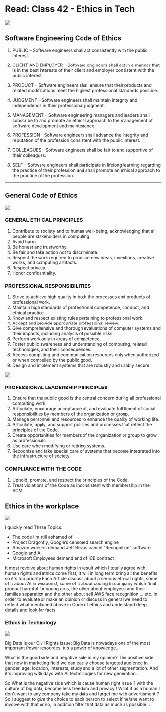 # Read: Class 42 - Ethics in Tech

![](https://softwareengineeringdaily.com/wp-content/uploads/2017/01/SoftwareEthics.gif)

## Software Engineering Code of Ethics

1. PUBLIC – Software engineers shall act consistently with the public interest.

2. CLIENT AND EMPLOYER – Software engineers shall act in a manner that is in the best interests of their client and employer consistent with the public interest.

3. PRODUCT – Software engineers shall ensure that their products and related modifications meet the highest professional standards possible.

4. JUDGMENT – Software engineers shall maintain integrity and independence in their professional judgment.

5. MANAGEMENT – Software engineering managers and leaders shall subscribe to and promote an ethical approach to the management of software development and maintenance.

6. PROFESSION – Software engineers shall advance the integrity and reputation of the profession consistent with the public interest.

7. COLLEAGUES – Software engineers shall be fair to and supportive of their colleagues.

8. SELF – Software engineers shall participate in lifelong learning regarding the practice of their profession and shall promote an ethical approach to the practice of the profession.

---

## General Code of Ethics

![](https://th.bing.com/th/id/R.217c974100940a6e0c7ce40cd77b18d3?rik=B9QpkSku12ntqg&riu=http%3a%2f%2fwww.ibct-mena.com%2fblog%2fwp-content%2fuploads%2f2016%2f08%2fcode-of-conduct.png&ehk=S8DxYiOdY7sOm6tpCDuFoUS%2f98c5ZBhbqumUWK3ii1Y%3d&risl=&pid=ImgRaw&r=0)

### GENERAL ETHICAL PRINCIPLES

1. Contribute to society and to human well-being, acknowledging that all people are stakeholders in computing.
2. Avoid harm
3. Be honest and trustworthy.
4. Be fair and take action not to discriminate.
5. Respect the work required to produce new ideas, inventions, creative works, and computing artifacts.
6. Respect privacy.
7. Honor confidentiality.

### PROFESSIONAL RESPONSIBILITIES

1. Strive to achieve high quality in both the processes and products of professional work.
2. Maintain high standards of professional competence, conduct, and ethical practice.
3. Know and respect existing rules pertaining to professional work.
4. Accept and provide appropriate professional review.
5. Give comprehensive and thorough evaluations of computer systems and their impacts, including analysis of possible risks.
6. Perform work only in areas of competence.
7. Foster public awareness and understanding of computing, related technologies, and their consequences.
8. Access computing and communication resources only when authorized or when compelled by the public good.
9. Design and implement systems that are robustly and usably secure.

![](https://medpharm.ie/wp-content/uploads/Code-of-Conduct-2019-Principles-1.jpg)

### PROFESSIONAL LEADERSHIP PRINCIPLES

1. Ensure that the public good is the central concern during all professional computing work.
2. Articulate, encourage acceptance of, and evaluate fulfillment of social responsibilities by members of the organization or group.
3. Manage personnel and resources to enhance the quality of working life.
4. Articulate, apply, and support policies and processes that reflect the principles of the Code.
5. Create opportunities for members of the organization or group to grow as professionals.
6. Use care when modifying or retiring systems.
7. Recognize and take special care of systems that become integrated into the infrastructure of society.

### COMPLIANCE WITH THE CODE

1. Uphold, promote, and respect the principles of the Code.
2. Treat violations of the Code as inconsistent with membership in the ACM.

## Ethics in the workplace

![](https://th.bing.com/th/id/R.aa9a30c6e78d24fe7db2a89ec5a34b22?rik=GNdejvdPJr7b2Q&riu=http%3a%2f%2frocheltenham.org.uk%2fwp-content%2fuploads%2f2019%2f03%2fBusiness-Ethics.jpg&ehk=q6bg0WyfH7adBA6OUI1NNjTpr25vgwuCiFsSl88X97Q%3d&risl=&pid=ImgRaw&r=0)

I quickly read These Topics:

- The code I’m still ashamed of
- Project Dragonfly, Google’s censored search engine
- Amazon workers demand Jeff Bezos cancel “Recognition” software
- Google and AI
- Microsoft Employees demand end of ICE contract

It most revolve about human rights in result which I totally agree with, human rights and ethics come first, it will in long term bring all the benefits so it's top priority
Each Article discuss about a serious ethical rights, some of it about AI in weapons!, some of it about coding in company which final product harmful for young girls,
the other about employees and their families separation and the other about sell AWS face recognition ... etc.
In order to evaluate or make an opinion or discuss in general we need to reflect what mentioned above in Code of ethics and understand deep details and look for facts.

### Ethics in Technology

![](https://th.bing.com/th/id/R.bf73d1315600211770bff29243b8d523?rik=XLOoe%2bjRb9s6Eg&riu=http%3a%2f%2fbriansisu.weebly.com%2fuploads%2f5%2f4%2f1%2f0%2f54109327%2f1281875_orig.jpg&ehk=Zgt1wqSW8HP%2fmL1%2fywoGxKhFB06e%2b0z68IB%2bG%2fe%2fs5Y%3d&risl=&pid=ImgRaw&r=0)

Big Data is our Civil Rights issue: Big Data is nowadays one of the most important Power resources, It's a power of knowledge...

What is the good side and negative side in my opinion?
The positive side that now in marketing field we can easily choose targeted audience in gender, age, location, interests, study and a lot of other segmentation.
And it's improving with days with AI technologies for new generation.

So What is the negative side which is cause human right issue ?
with the culture of big data, become less freedom and privacy !
What if as a human I don't want to any company take my data and target me with advertisment ?
So I suggest to give the choice to each person to select if he/she want to involve with that or no, in addition filter that data as much as possible...
